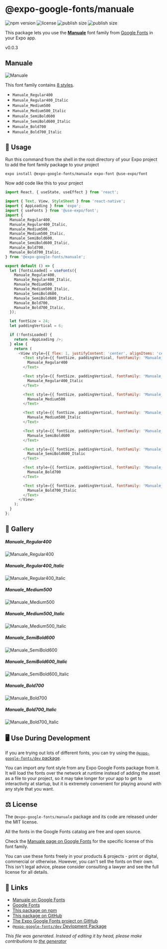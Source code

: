 # @expo-google-fonts/manuale

![npm version](https://flat.badgen.net/npm/v/@expo-google-fonts/manuale)
![license](https://flat.badgen.net/github/license/expo/google-fonts)
![publish size](https://flat.badgen.net/packagephobia/install/@expo-google-fonts/manuale)
![publish size](https://flat.badgen.net/packagephobia/publish/@expo-google-fonts/manuale)

This package lets you use the [**Manuale**](https://fonts.google.com/specimen/Manuale) font family from [Google Fonts](https://fonts.google.com/) in your Expo app.

v0.0.3

## Manuale

![Manuale](./font-family.png)

This font family contains [8 styles](#gallery).

- `Manuale_Regular400`
- `Manuale_Regular400_Italic`
- `Manuale_Medium500`
- `Manuale_Medium500_Italic`
- `Manuale_SemiBold600`
- `Manuale_SemiBold600_Italic`
- `Manuale_Bold700`
- `Manuale_Bold700_Italic`

## 🔡 Usage

Run this command from the shell in the root directory of your Expo project to add the font family package to your project
```sh
expo install @expo-google-fonts/manuale expo-font @use-expo/font
```

Now add code like this to your project
```js
import React, { useState, useEffect } from 'react';

import { Text, View, StyleSheet } from 'react-native';
import { AppLoading } from 'expo';
import { useFonts } from '@use-expo/font';
import {
  Manuale_Regular400,
  Manuale_Regular400_Italic,
  Manuale_Medium500,
  Manuale_Medium500_Italic,
  Manuale_SemiBold600,
  Manuale_SemiBold600_Italic,
  Manuale_Bold700,
  Manuale_Bold700_Italic,
} from '@expo-google-fonts/manuale';

export default () => {
  let [fontsLoaded] = useFonts({
    Manuale_Regular400,
    Manuale_Regular400_Italic,
    Manuale_Medium500,
    Manuale_Medium500_Italic,
    Manuale_SemiBold600,
    Manuale_SemiBold600_Italic,
    Manuale_Bold700,
    Manuale_Bold700_Italic,
  });

  let fontSize = 24;
  let paddingVertical = 6;

  if (!fontsLoaded) {
    return <AppLoading />;
  } else {
    return (
      <View style={{ flex: 1, justifyContent: 'center', alignItems: 'center' }}>
        <Text style={{ fontSize, paddingVertical, fontFamily: 'Manuale_Regular400' }}>
          Manuale_Regular400
        </Text>

        <Text style={{ fontSize, paddingVertical, fontFamily: 'Manuale_Regular400_Italic' }}>
          Manuale_Regular400_Italic
        </Text>

        <Text style={{ fontSize, paddingVertical, fontFamily: 'Manuale_Medium500' }}>
          Manuale_Medium500
        </Text>

        <Text style={{ fontSize, paddingVertical, fontFamily: 'Manuale_Medium500_Italic' }}>
          Manuale_Medium500_Italic
        </Text>

        <Text style={{ fontSize, paddingVertical, fontFamily: 'Manuale_SemiBold600' }}>
          Manuale_SemiBold600
        </Text>

        <Text style={{ fontSize, paddingVertical, fontFamily: 'Manuale_SemiBold600_Italic' }}>
          Manuale_SemiBold600_Italic
        </Text>

        <Text style={{ fontSize, paddingVertical, fontFamily: 'Manuale_Bold700' }}>
          Manuale_Bold700
        </Text>

        <Text style={{ fontSize, paddingVertical, fontFamily: 'Manuale_Bold700_Italic' }}>
          Manuale_Bold700_Italic
        </Text>
      </View>
    );
  }
};

```

## 📖 Gallery

##### Manuale_Regular400
![Manuale_Regular400](./cfd06fa1d33d937fd3d097835096788da1e29fe217c0e6619d7f4e92770987f2.ttf.png)

##### Manuale_Regular400_Italic
![Manuale_Regular400_Italic](./b7144bb9db9fc28df1a2f22173a91396c535d078a58256b0937d0ed4916ac08d.ttf.png)

##### Manuale_Medium500
![Manuale_Medium500](./bee63de104b5fab81c246551830fd9cf2910da15ffb1fe837913493df2612797.ttf.png)

##### Manuale_Medium500_Italic
![Manuale_Medium500_Italic](./b9d7d38e3301e49ed48cee4bdbfdf8bf85004f299e7d33795cc55fad29b5406f.ttf.png)

##### Manuale_SemiBold600
![Manuale_SemiBold600](./1b0e482a58bde31d3c0408ea84a5ce8287b1669e24bb7e75648b20ee859ade8b.ttf.png)

##### Manuale_SemiBold600_Italic
![Manuale_SemiBold600_Italic](./023ded306bfcddff115b0b04ed36de8a5184275774cd972ce1fb34d8d917c61e.ttf.png)

##### Manuale_Bold700
![Manuale_Bold700](./50014d6214dc09001362c4e4a770de808a95fc3f590d52d895c9eef86b71d68a.ttf.png)

##### Manuale_Bold700_Italic
![Manuale_Bold700_Italic](./2a59ed27fb6985f70acb9fc94d9038ae63cfc4a2ddc5226dfecb7c8407b5a93f.ttf.png)


## 🖥️ Use During Development

If you are trying out lots of different fonts, you can try using the [`@expo-google-fonts/dev` package](https://github.com/expo/google-fonts/tree/master/font-packages/dev#readme).

You can import *any* font style from any Expo Google Fonts package from it. It will load the fonts
over the network at runtime instead of adding the asset as a file to your project, so it may take longer
for your app to get to interactivity at startup, but it is extremely convenient
for playing around with any style that you want.

## ⚖️ License

The `@expo-google-fonts/manuale` package and its code are released under the MIT license.

All the fonts in the Google Fonts catalog are free and open source.

Check the [Manuale page on Google Fonts](https://fonts.google.com/specimen/Manuale) for the specific license of this font family.

You can use these fonts freely in your products & projects - print or digital, commercial or otherwise. However, you can't sell the fonts on their own. This isn't legal advice, please consider consulting a lawyer and see the full license for all details.

## 🔗 Links

- [Manuale on Google Fonts](https://fonts.google.com/specimen/Manuale)
- [Google Fonts](https://fonts.google.com/)
- [This package on npm](https://www.npmjs.com/package/@expo-google-fonts/manuale)
- [This package on GitHub](https://github.com/expo/google-fonts/tree/master/font-packages/manuale)
- [The Expo Google Fonts project on GitHub](https://github.com/expo/google-fonts)
- [`@expo-google-fonts/dev` Devlopment Package](https://github.com/expo/google-fonts/tree/master/font-packages/dev)


*This file was generated. Instead of editing it by head, please make contributions to [the generator](https://github.com/expo/google-fonts/tree/master/packages/generator)*
